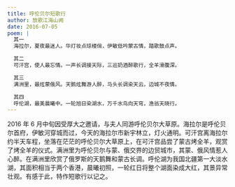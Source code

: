 ```yaml
---
title: 呼伦贝尔短歌行
author: 放歌江海山阙
date: 2016-07-05
poem: |
  其一
  海拉尔，夏夜最迷人。华灯妆点琼楼俏，伊敏低吟蒙古情，踏歌鼓点声。

  其二
  可汗宫，使人最忘情。一声长调接天际，三巡奶酒醉歌行，全羊滑腹深。

  其三
  满洲里，最炫蒙俄风。天鹅炫舞游人醉，马头长调染天云，边城不夜情。

  其四
  呼伦湖，最美晨曦中。一轮旭日染湖水，万千水鸟向天穹，渔翁天晓行。
---
```


2016 年 6 月中旬因受厚大之邀请，与夫人同游呼伦贝尔大草原。海拉尔是呼伦贝尔首府，伊敏河穿城而过，今天的海拉尔市新宇林立，灯火通明。可汗宫离海拉尔约半天车程，坐落在茫茫的呼伦贝尔大草原上，在可汗宫品尝了蒙古烤全羊，观赏了烤全羊的仪式。满洲里为呼伦贝尔与蒙、俄交界的边贸城市，其蒙、俄风情惹人心醉。在满洲里欣赏了俄罗斯的天鹅舞和蒙古长调。呼伦湖为我国北疆第一大淡水湖，其面积相当于两个香港，晨曦初照，一轮红日将整个湖面染成大红，其景异常壮观。有感于此，特作短歌行以记之。
